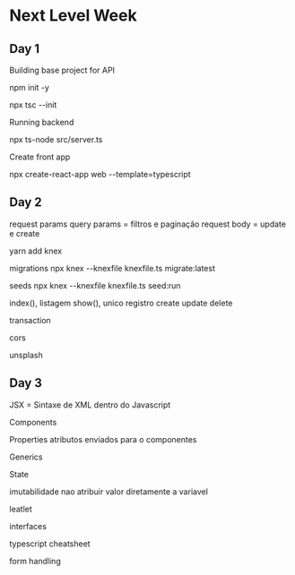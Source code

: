 # Next Level Week

## Day 1

Building base project for API

npm init -y

npx tsc --init

Running backend

npx ts-node src/server.ts

Create front app

npx create-react-app web --template=typescript

## Day 2

request params
query params = filtros e paginação
request body = update e create

yarn add knex

migrations
npx knex --knexfile knexfile.ts migrate:latest

seeds
npx knex --knexfile knexfile.ts seed:run

index(), listagem
show(), unico registro
create
update
delete

transaction

cors

unsplash

## Day 3

JSX = Sintaxe de XML dentro do Javascript

Components

Properties atributos enviados para o componentes

Generics

State

imutabilidade nao atribuir valor diretamente a variavel

leatlet

interfaces

typescript cheatsheet

form handling
